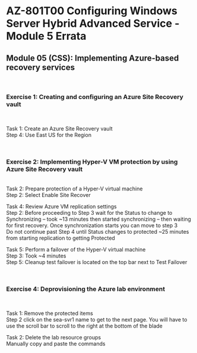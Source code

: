 # AZ-801T00 Configuring Windows Server  Hybrid Advanced Service - Module 5 Errata

## Module 05 (CSS): Implementing Azure-based recovery services

<br>

### Exercise 1: Creating and configuring an Azure Site Recovery vault

<br>

Task 1: Create an Azure Site Recovery vault<br>
Step 4: Use East US for the Region<br>

<br>

### Exercise 2: Implementing Hyper-V VM protection by using Azure Site Recovery vault

<br>
Task 2: Prepare protection of a Hyper-V virtual machine<br>
Step 2: Select Enable Site Recover<br>

Task 4: Review Azure VM replication settings<br>
Step 2: Before proceeding to Step 3 wait for the Status to change to Synchronizing – took ~13 minutes then started synchronizing – then waiting for first recovery.  Once synchronization starts you can move to step 3<br>
Do not continue past Step 4 until Status changes to protected ~25 minutes from starting replication to getting Protected<br>

Task 5: Perform a failover of the Hyper-V virtual machine<br>
Step 3: Took ~4 minutes<br>
Step 5: Cleanup test failover is located on the top bar next to Test Failover<br>

<br>

### Exercise 4: Deprovisioning the Azure lab environment

<br>

Task 1: Remove the protected items<br>
Step 2 click on the sea-svr1 name to get to the next page.  You will have to use the scroll bar to scroll to the right at the bottom of the blade<br>

Task 2: Delete the lab resource groups<br>
Manually copy and paste the commands<br>
 